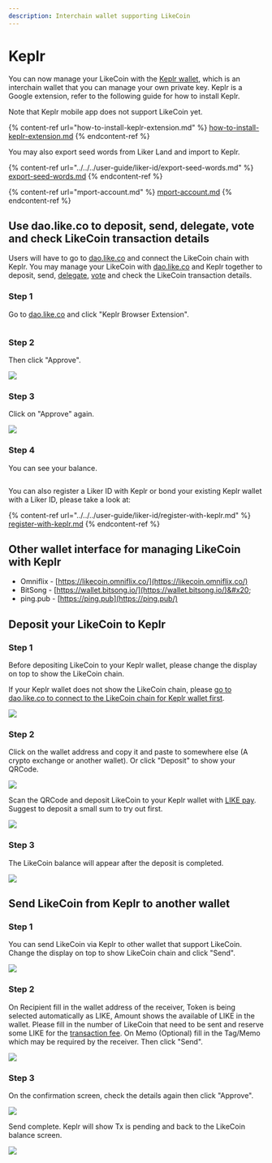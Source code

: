 ```yaml
---
description: Interchain wallet supporting LikeCoin
---
```


# Keplr

You can now manage your LikeCoin with the [Keplr wallet](https://www.keplr.app/), which is an interchain wallet that you can manage your own private key. Keplr is a Google extension, refer to the following guide for how to install Keplr. &#x20;

Note that Keplr mobile app does not support LikeCoin yet.

{% content-ref url="how-to-install-keplr-extension.md" %}
[how-to-install-keplr-extension.md](how-to-install-keplr-extension.md)
{% endcontent-ref %}

You may also export seed words from Liker Land and import to Keplr.

{% content-ref url="../../../user-guide/liker-id/export-seed-words.md" %}
[export-seed-words.md](../../../user-guide/liker-id/export-seed-words.md)
{% endcontent-ref %}

{% content-ref url="mport-account.md" %}
[mport-account.md](mport-account.md)
{% endcontent-ref %}

## **Use dao.like.co to deposit, send, delegate, vote and check LikeCoin transaction details**&#x20;

Users will have to go to [dao.like.co](https://dao.like.co/) and connect the LikeCoin chain with Keplr. You may manage your LikeCoin with [dao.like.co](https://dao.like.co/) and Keplr together to deposit, send, [delegate](../../stake/delegation-of-likecoin.md), [vote](../../governance/direct-vote.md) and check the LikeCoin transaction details.

### Step 1

Go to [dao.like.co](https://dao.like.co/) and click "Keplr Browser Extension".

<figure><img src="../../../.gitbook/assets/keplr06.png" alt=""><figcaption></figcaption></figure>

### Step 2

Then click "Approve".

![](../../../.gitbook/assets/keplr07.png)

### Step 3

Click on "Approve" again.

![](../../../.gitbook/assets/keplr08.png)

### Step 4

You can see your balance.

<figure><img src="../../../.gitbook/assets/keplr09.png" alt=""><figcaption></figcaption></figure>

You can also register a Liker ID with Keplr or bond your existing Keplr wallet with a Liker ID, please take a look at:

{% content-ref url="../../../user-guide/liker-id/register-with-keplr.md" %}
[register-with-keplr.md](../../../user-guide/liker-id/register-with-keplr.md)
{% endcontent-ref %}

## Other wallet interface for managing LikeCoin with Keplr

* Omniflix - [https://likecoin.omniflix.co/](https://likecoin.omniflix.co/)
* BitSong - [https://wallet.bitsong.io/](https://wallet.bitsong.io/)&#x20;
* ping.pub - [https://ping.pub](https://ping.pub/)

## **Deposit your LikeCoin to Keplr**

### Step 1

Before depositing LikeCoin to your Keplr wallet, please change the display on top to show the LikeCoin chain.

If your Keplr wallet does not show the LikeCoin chain, please [go to dao.like.co to connect to the LikeCoin chain for Keplr wallet first](./#use-dao.like.co-to-check-likecoin-transaction-details-transfer-or-delegate).

![](<../../../.gitbook/assets/keplr-liker-id-07 (1).png>)

### Step 2

Click on the wallet address and copy it and paste to somewhere else (A crypto exchange or another wallet). Or click "Deposit" to show your QRCode.

![](../../../.gitbook/assets/keplr05.png)

Scan the QRCode and deposit LikeCoin to your Keplr wallet with [LIKE pay](../like-pay.md). Suggest to deposit a small sum to try out first.

![](../../../.gitbook/assets/keplr05dot5.png)

### Step 3

The LikeCoin balance will appear after the deposit is completed.

![](../../../.gitbook/assets/keplr-liker-id-08.png)

## **Send LikeCoin from Keplr to another wallet**

### Step 1

You can send LikeCoin via Keplr to other wallet that support LikeCoin. Change the display on top to show LikeCoin chain and click "Send".

![](../../../.gitbook/assets/keplr10.png)

### Step 2

On Recipient fill in the wallet address of the receiver, Token is being selected automatically as LIKE, Amount shows the available of LIKE in the wallet. Please fill in the number of LikeCoin that need to be sent and reserve some LIKE for the [transaction fee](../transaction-fee.md). On Memo (Optional) fill in the Tag/Memo which may be required by the receiver. Then click "Send".

![](../../../.gitbook/assets/keplr11.png)

### Step 3

On the confirmation screen, check the details again then click "Approve".

![](../../../.gitbook/assets/keplr12.png)

Send complete. Keplr will show Tx is pending and back to the LikeCoin balance screen.

![](../../../.gitbook/assets/keplr13.png)
